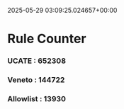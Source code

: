 2025-05-29 03:09:25.024657+00:00
# Rule Counter 
 ### UCATE : 652308

 ### Veneto : 144722

 ### Allowlist : 13930